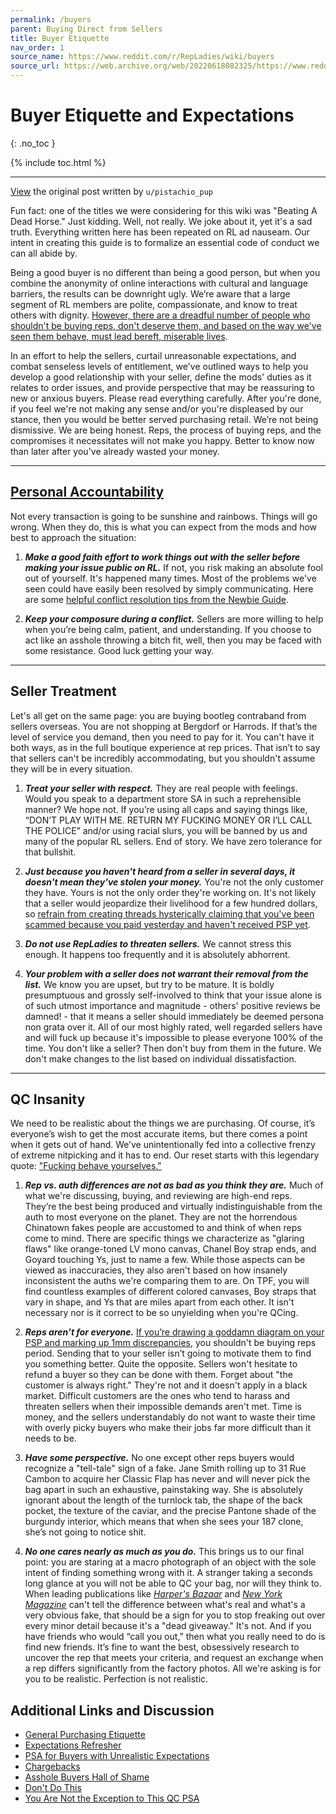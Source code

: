 ```yaml
---
permalink: /buyers
parent: Buying Direct from Sellers
title: Buyer Etiquette
nav_order: 1
source_name: https://www.reddit.com/r/RepLadies/wiki/buyers
source_url: https://web.archive.org/web/20220618082325/https://www.reddit.com/r/RepLadies/wiki/buyers
---
```


# Buyer Etiquette and Expectations
{: .no_toc }

{% include toc.html %}

---

<p class="text-small text-grey-dk-100 mb-0"><a href="https://www.unddit.com/r/RepLadies/comments/90v587/lets_have_a_chat_about_important_topics_please/">View</a> the original post written by <code>u/pistachio_pup</code></p>

Fun fact: one of the titles we were considering for this wiki was "Beating A Dead Horse." Just kidding. Well, not really. We joke about it, yet it's a sad truth. Everything written here has been repeated on RL ad nauseam. Our intent in creating this guide is to formalize an essential code of conduct we can all abide by. 

Being a good buyer is no different than being a good person, but when you combine the anonymity of online interactions with cultural and language barriers, the results can be downright ugly. We’re aware that a large segment of RL members are polite, compassionate, and know to treat others with dignity. [However, there are a dreadful number of people who shouldn't be buying reps, don't deserve them, and based on the way we've seen them behave, must lead bereft, miserable lives](https://www.unddit.com/r/RepLadies/comments/9boy5e/discussion_to_all_the_shitheads_ive_loathed_before/).

In an effort to help the sellers, curtail unreasonable expectations, and combat senseless levels of entitlement, we've outlined ways to help you develop a good relationship with your seller, define the mods' duties as it relates to order issues, and provide perspective that may be reassuring to new or anxious buyers. Please read everything carefully. After you're done, if you feel we're not making any sense and/or you're displeased by our stance, then you would be better served purchasing retail. We’re not being dismissive. We are being honest. Reps, the process of buying reps, and the compromises it necessitates will not make you happy. Better to know now than later after you've already wasted your money.

---

## [Personal Accountability](https://www.unddit.com/r/RepLadies/comments/870e9j/)

Not every transaction is going to be sunshine and rainbows. Things will go wrong. When they do, this is what you can expect from the mods and how best to approach the situation:

1. ***Make a good faith effort to work things out with the seller before making your issue public on RL.*** If not, you risk making an absolute fool out of yourself. It's happened many times. Most of the problems we've seen could have easily been resolved by simply communicating. Here are some [helpful conflict resolution tips from the Newbie Guide](./newbie-guide#resolving-order-issues).

2. ***Keep your composure during a conflict.*** Sellers are more willing to help when you’re being calm, patient, and understanding. If you choose to act like an asshole throwing a bitch fit, well, then you may be faced with some resistance. Good luck getting your way.

---

## Seller Treatment

Let's all get on the same page: you are buying bootleg contraband from sellers overseas. You are not shopping at Bergdorf or Harrods. If that’s the level of service you demand, then you need to pay for it. You can't have it both ways, as in the full boutique experience at rep prices. That isn’t to say that sellers can't be incredibly accommodating, but you shouldn't assume they will be in every situation.

1. ***Treat your seller with respect.*** They are real people with feelings. Would you speak to a department store SA in such a reprehensible manner? We hope not. If you’re using all caps and saying things like, “DON’T PLAY WITH ME. RETURN MY FUCKING MONEY OR I’LL CALL THE POLICE” and/or using racial slurs, you will be banned by us and many of the popular RL sellers. End of story. We have zero tolerance for that bullshit.

2. ***Just because you haven't heard from a seller in several days, it doesn't mean they've stolen your money.*** You're not the only customer they have. Yours is not the only order they're working on. It's not likely that a seller would jeopardize their livelihood for a few hundred dollars, so [refrain from creating threads hysterically claiming that you've been scammed because you paid yesterday and haven't received PSP yet](https://web.archive.org/web/20190325204109/https://www.reddit.com/r/RepLadies/comments/9bl11m/psa_an_important_critical_reminder_on_scammer/).

3. ***Do not use RepLadies to threaten sellers.*** We cannot stress this enough. It happens too frequently and it is absolutely abhorrent.

4. ***Your problem with a seller does not warrant their removal from the list.*** We know you are upset, but try to be mature. It is boldly presumptuous and grossly self-involved to think that your issue alone is of such utmost importance and magnitude - others' positive reviews be damned! - that it means a seller should immediately be deemed persona non grata over it. All of our most highly rated, well regarded sellers have and will fuck up because it's impossible to please everyone 100% of the time. You don't like a seller? Then don't buy from them in the future. We don't make changes to the list based on individual dissatisfaction. 

---

## QC Insanity

We need to be realistic about the things we are purchasing. Of course, it’s everyone’s wish to get the most accurate items, but there comes a point when it gets out of hand. We’ve unintentionally fed into a collective frenzy of extreme nitpicking and it has to end. Our reset starts with this legendary quote: ["Fucking behave yourselves."](https://www.reddit.com/r/RepTime/comments/akogdv/shitpost_how_to_really_qc_a_rep/ef6gzc4/) 

1. ***Rep vs. auth differences are not as bad as you think they are.*** Much of what we're discussing, buying, and reviewing are high-end reps. They’re the best being produced and virtually indistinguishable from the auth to most everyone on the planet. They are not the horrendous Chinatown fakes people are accustomed to and think of when reps come to mind. There are specific things we characterize as "glaring flaws" like orange-toned LV mono canvas, Chanel Boy strap ends, and Goyard touching Ys, just to name a few. While those aspects can be viewed as inaccuracies, they also aren't based on how insanely inconsistent the auths we're comparing them to are. On TPF, you will find countless examples of different colored canvases, Boy straps that vary in shape, and Ys that are miles apart from each other. It isn't necessary nor is it correct to be so unyielding when you're QCing. 

2. ***Reps aren’t for everyone.*** [If you’re drawing a goddamn diagram on your PSP and marking up 1mm discrepancies](https://imgur.com/a/7GKt7wK), you shouldn't be buying reps period. Sending that to your seller isn’t going to motivate them to find you something better. Quite the opposite. Sellers won't hesitate to refund a buyer so they can be done with them. Forget about "the customer is always right." They're not and it doesn't apply in a black market. Difficult customers are the ones who tend to harass and threaten sellers when their impossible demands aren't met. Time is money, and the sellers understandably do not want to waste their time with overly picky buyers who make their jobs far more difficult than it needs to be.

3. ***Have some perspective.*** No one except other reps buyers would recognize a "tell-tale" sign of a fake. Jane Smith rolling up to 31 Rue Cambon to acquire her Classic Flap has never and will never pick the bag apart in such an exhaustive, painstaking way. She is absolutely ignorant about the length of the turnlock tab, the shape of the back pocket, the texture of the caviar, and the precise Pantone shade of the burgundy interior, which means that when she sees your 187 clone, she’s not going to notice shit.

4. ***No one cares nearly as much as you do.*** This brings us to our final point: you are staring at a macro photograph of an object with the sole intent of finding something wrong with it. A stranger taking a seconds long glance at you will not be able to QC your bag, nor will they think to. When leading publications like [*Harper's Bazaar*](https://imgur.com/a/ScFvV5T) and [*New York Magazine*](https://www.thecut.com/2019/02/spring-fashion-accessories-subwayhands.html) can't tell the difference between what's real and what's a very obvious fake, that should be a sign for you to stop freaking out over every minor detail because it's a "dead giveaway." It's not. And if you have friends who would “call you out,” then what you really need to do is find new friends. It’s fine to want the best, obsessively research to uncover the rep that meets your criteria, and request an exchange when a rep differs significantly from the factory photos. All we're asking is for you to be realistic. Perfection is not realistic. 

## Additional Links and Discussion

- [General Purchasing Etiquette](https://www.unddit.com/r/RepLadies/comments/7a26je/discussion_buying_reps_filing_chargebacks_and/)
- [Expectations Refresher](https://www.unddit.com/r/RepLadies/comments/8auyfz/seller_expectations_important_please_read/)
- [PSA for Buyers with Unrealistic Expectations](https://www.unddit.com/r/RepLadies/comments/d7kiem/psa_for_buyers_with_unrealistic_expectations/)
- [Chargebacks](https://www.unddit.com/r/RepLadies/comments/gswtky/psa_filing_paypal_chargebacks/)
- [Asshole Buyers Hall of Shame](https://www.unddit.com/r/RepLadies/comments/9boy5e/discussion_to_all_the_shitheads_ive_loathed_before/)
- [Don't Do This](https://www.unddit.com/r/RepLadies/comments/e8jcrf/dont_do_this/)
- [You Are Not the Exception to This QC PSA](https://www.unddit.com/r/RepLadies/comments/ic1rq6/you_are_not_the_exception_to_this_qc_psa/)
